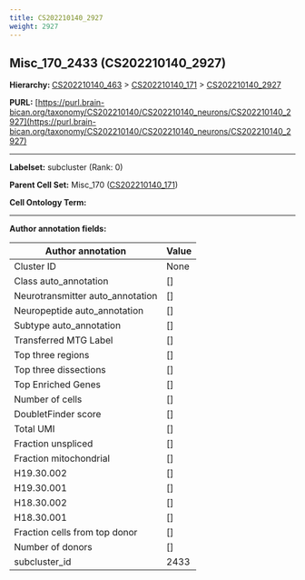 ```yaml
---
title: CS202210140_2927
weight: 2927
---
```

## Misc_170_2433 (CS202210140_2927)
<b>Hierarchy: </b>
[CS202210140_463](../CS202210140_463) >
[CS202210140_171](../CS202210140_171) >
[CS202210140_2927](../CS202210140_2927)

**PURL:** [https://purl.brain-bican.org/taxonomy/CS202210140/CS202210140_neurons/CS202210140_2927](https://purl.brain-bican.org/taxonomy/CS202210140/CS202210140_neurons/CS202210140_2927)

---


**Labelset:** subcluster (Rank: 0)

**Parent Cell Set:** Misc_170 ([CS202210140_171](../CS202210140_171))



**Cell Ontology Term:** 

[MARKER GENES.]: #


---

[TRANSFERRED ANNOTATIONS.]: #


[AUTHOR ANNOTATION FIELDS.]: #


**Author annotation fields:**

| Author annotation | Value |
|-------------------|-------|
|Cluster ID|None|
|Class auto_annotation|[]|
|Neurotransmitter auto_annotation|[]|
|Neuropeptide auto_annotation|[]|
|Subtype auto_annotation|[]|
|Transferred MTG Label|[]|
|Top three regions|[]|
|Top three dissections|[]|
|Top Enriched Genes|[]|
|Number of cells|[]|
|DoubletFinder score|[]|
|Total UMI|[]|
|Fraction unspliced|[]|
|Fraction mitochondrial|[]|
|H19.30.002|[]|
|H19.30.001|[]|
|H18.30.002|[]|
|H18.30.001|[]|
|Fraction cells from top donor|[]|
|Number of donors|[]|
|subcluster_id|2433|
